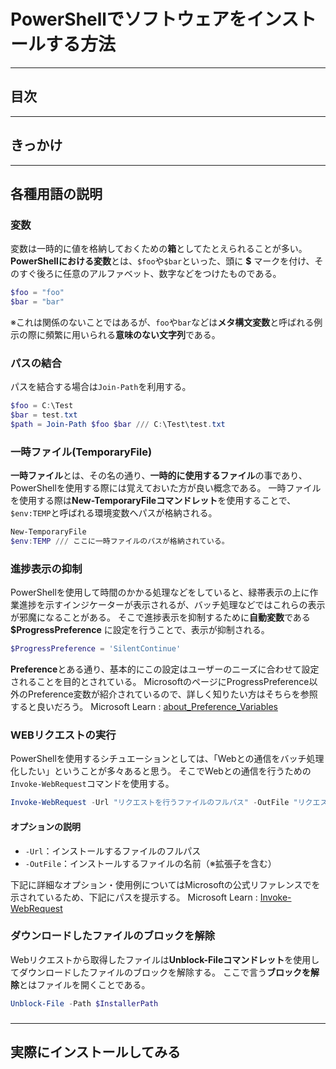 <!--
 リファレンス

 Qiita：https://qiita.com/ryome/items/f2a0bc2de007da30bbfd
 （nvmのインストール方法【Node Version Manager】）

-->

# PowerShellでソフトウェアをインストールする方法

---

## 目次

---

## きっかけ

---

## 各種用語の説明

### 変数

変数は一時的に値を格納しておくための**箱**としてたとえられることが多い。
**PowerShellにおける変数**とは、`$foo`や`$bar`といった、頭に **$** マークを付け、そのすぐ後ろに任意のアルファベット、数字などをつけたものである。

```powershell
$foo = "foo"
$bar = "bar"
```

※これは関係のないことではあるが、`foo`や`bar`などは**メタ構文変数**と呼ばれる例示の際に頻繁に用いられる**意味のない文字列**である。

### パスの結合

パスを結合する場合は`Join-Path`を利用する。

```powershell
$foo = C:\Test
$bar = test.txt
$path = Join-Path $foo $bar /// C:\Test\test.txt
```

### 一時ファイル(TemporaryFile)

**一時ファイル**とは、その名の通り、**一時的に使用するファイル**の事であり、PowerShellを使用する際には覚えておいた方が良い概念である。
一時ファイルを使用する際は**New-TemporaryFileコマンドレット**を使用することで、`$env:TEMP`と呼ばれる環境変数へパスが格納される。

```powershell
New-TemporaryFile
$env:TEMP /// ここに一時ファイルのパスが格納されている。
```

### 進捗表示の抑制

PowerShellを使用して時間のかかる処理などをしていると、緑帯表示の上に作業進捗を示すインジケーターが表示されるが、バッチ処理などではこれらの表示が邪魔になることがある。
そこで進捗表示を抑制するために**自動変数**である **$ProgressPreference** に設定を行うことで、表示が抑制される。

```powershell
$ProgressPreference = 'SilentContinue'
```

**Preference**とある通り、基本的にこの設定はユーザーのニーズに合わせて設定されることを目的とされている。
MicrosoftのページにProgressPreference以外のPreference変数が紹介されているので、詳しく知りたい方はそちらを参照すると良いだろう。
Microsoft Learn : [about_Preference_Variables](https://learn.microsoft.com/ja-jp/powershell/module/microsoft.powershell.core/about/about_preference_variables?view=powershell-7.5)

### WEBリクエストの実行

PowerShellを使用するシチュエーションとしては、「Webとの通信をバッチ処理化したい」ということが多々あると思う。
そこでWebとの通信を行うための`Invoke-WebRequest`コマンドを使用する。

```powershell
Invoke-WebRequest -Url "リクエストを行うファイルのフルパス" -OutFile "リクエストしたファイルを格納するフルパス"
```

#### オプションの説明

* `-Url`：インストールするファイルのフルパス
* `-OutFile`：インストールするファイルの名前（※拡張子を含む）

下記に詳細なオプション・使用例についてはMicrosoftの公式リファレンスでを示されているため、下記にパスを提示する。
Microsoft Learn : [Invoke-WebRequest](https://learn.microsoft.com/ja-jp/powershell/module/microsoft.powershell.utility/invoke-webrequest?view=powershell-7.5)

### ダウンロードしたファイルのブロックを解除

Webリクエストから取得したファイルは**Unblock-Fileコマンドレット**を使用してダウンロードしたファイルのブロックを解除する。
ここで言う**ブロックを解除**とはファイルを開くことである。

```powershell
Unblock-File -Path $InstallerPath
```

### 

---

## 実際にインストールしてみる

